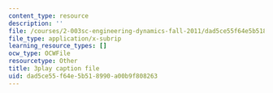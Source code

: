 ```yaml
---
content_type: resource
description: ''
file: /courses/2-003sc-engineering-dynamics-fall-2011/dad5ce55f64e5b518990a00b9f808263_Ze5nqLIYUMc.vtt
file_type: application/x-subrip
learning_resource_types: []
ocw_type: OCWFile
resourcetype: Other
title: 3play caption file
uid: dad5ce55-f64e-5b51-8990-a00b9f808263
---
```

